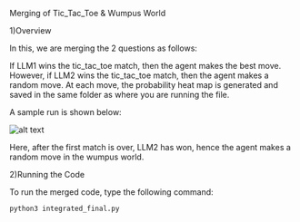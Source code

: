 Merging of Tic_Tac_Toe & Wumpus World

1)Overview

In this, we are merging the 2 questions as follows:

If LLM1 wins the tic_tac_toe match, then the agent makes the best move. However, if LLM2 wins the tic_tac_toe match, then the agent makes a random move. At each move, the probability heat map is generated and saved in the same folder as where you are running the file.

A sample run is shown below:

![alt text](<Screenshot 2025-03-01 at 11.55.36 PM.png>)

Here, after the first match is over, LLM2 has won, hence the agent makes a random move in the wumpus world.

2)Running the Code

To run the merged code, type the following command:

    python3 integrated_final.py

